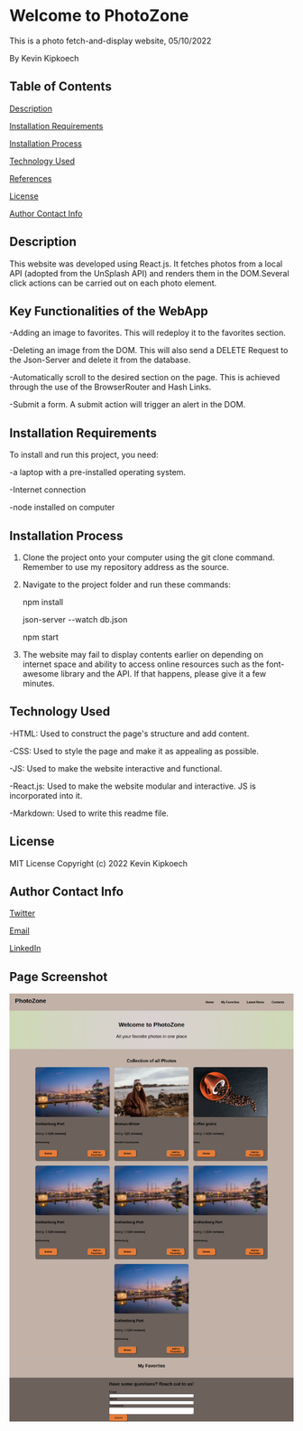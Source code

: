 # Welcome to PhotoZone
This is a photo fetch-and-display website, 05/10/2022

By Kevin Kipkoech

## **Table of Contents**
[Description](#description)


[Installation Requirements](#installationrequirements)


[Installation Process](#installationprocess)


[Technology Used](#technologyused)


[References](#references)


[License](#license)


[Author Contact Info](#authorcontactinfo)
## **Description**
This website was developed using React.js. It fetches photos from a local API (adopted from the UnSplash API) and renders them in the DOM.Several click actions can be carried out on each photo element.  

## **Key Functionalities of the WebApp**
-Adding an image to favorites. This will redeploy it to the favorites section.

-Deleting an image from the DOM. This will also send a DELETE Request to the Json-Server and delete it from the database. 

-Automatically scroll to the desired section on the page. This is achieved through the use of the BrowserRouter and Hash Links. 

-Submit a form. A submit action will trigger an alert in the DOM. 

## **Installation Requirements**
To install and run this project, you need:

-a laptop with a pre-installed operating system.

-Internet connection

-node installed on computer
## **Installation Process**
1. Clone the project onto your computer using the git clone command. Remember to use my repository address as the source. 
2. Navigate to the project folder and run these commands:

    npm install

    json-server --watch db.json

    npm start


3. The website may fail to display contents earlier on depending on internet space and ability to access online resources such as the font-awesome library and the API. If that happens, please give it a few minutes. 
## **Technology Used**
-HTML: Used to construct the page's structure and add content.

-CSS: Used to style the page and make it as appealing as possible. 

-JS: Used to make the website interactive and functional.

-React.js: Used to make the website modular and interactive. JS is incorporated into it. 

-Markdown: Used to write this readme file.

## **License**
MIT License Copyright (c) 2022 Kevin Kipkoech
## **Author Contact Info**
[Twitter](twitter.com/KevinKipkoechM1?s=09)

[Email](kevin.kipkoech@student.moringaschool.com)

[LinkedIn](https://www.linkedin.com/in/kevin-kipkoech-651a15108)


 ## **Page Screenshot**

 ![screenshot of the site](./Page_Capture.png " page")
